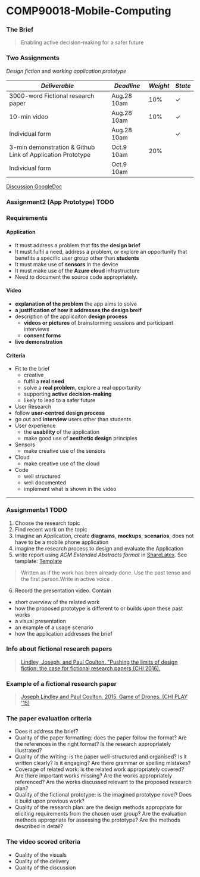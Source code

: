 # COMP90018-Mobile-Computing

### The Brief
> Enabling active decision-making for a safer future

### Two Assignments
_Design fiction_ and _working application prototype_  

_Deliverable_ | _Deadline_ | _Weight_ | _State_
------------- | ---------- | -------- | -------
3000-word Fictional research paper | Aug.28 10am | 10% | ✓
10-min video | Aug.28 10am | 10% | ✓
Individual form | Aug.28 10am |  | ✓
3-min demonstration & Github Link of Application Prototype | Oct.9 10am | 20% |
Individual form | Oct.9 10am |   |

[Discussion GoogleDoc](https://docs.google.com/document/d/1Q6A8wVdk1GwP62G569iRzi2zcAS-wKBqz6xxGaEUlF0/edit#)

### Assignment2 (App Prototype) TODO
### Requirements
#### Application
  * It must address a problem that fits the __design brief__
  * It must fulfil a need, address a problem, or explore an opportunity that benefits a specific user group other than __students__
  * It must make use of __sensors__ in the device
  * It must make use of the __Azure cloud__ infrastructure
  * Need to document the source code appropriately.

#### Video
  * __explanation of the problem__ the app aims to solve
  * __a justification of how it addresses the design breif__
  * description of the applicaiton __design process__
    * __videos or pictures__ of brainstorming sessions and participant interviews
    * __consent forms__
  * __live demonstration__

#### Criteria
  * Fit to the brief
    * creative
    * fulfil a __real need__
    * solve a __real problem__, explore a real opportunity
    * supporting __active decision-making__
    * likely to lead to a safer future
  * User Research
   * follow __user-centred design process__
   * go out and __interview__ users other than students
  * User experience
    * the __usability__ of the application
    * make good use of __aesthetic design__ principles
  * Sensors
    * make creative use of the sensors
  * Cloud
    * make creative use of the cloud
  * Code
    * well structured
    * well documented
    * implement what is shown in the video
---
### Assignments1 TODO
1. Choose the research topic
2. Find recent work on the topic
3. Imagine an Application, create __diagrams__, __mockups__, __scenarios__, does not have to be a mobile phone application
4. imagine the research process to design and evaluate the Application
5. write report using _ACM Extended Abstracts format_ in [ShareLatex](https://www.sharelatex.com/project/597a6e27ca5686f65d5a37f1). See tamplate: [Template](https://www.sharelatex.com/templates/other/chi-extended-abstracts-latex-template)
>  Written as if the work has been already done. Use the past tense and the first person.Write in active voice .

6. Record the presentation video. Contain
  * short overview of the related work
  * how the proposed prototype is different to or builds upon these past works
  * a visual presentation
  * an example of a usage scenario
  * how the application addresses the brief

### Info about fictional research papers
>[Lindley, Joseph, and Paul Coulton. "Pushing the limits of design fiction: the case for fictional research papers (CHI 2016).](http://eprints.lancs.ac.uk/78122/1/Pushing_DF_to_the_limit_rebuttal_edits_version_6_1_16_W97_.pdf)

### Example of a fictional research paper
>[Joseph Lindley and Paul Coulton. 2015. Game of Drones. (CHI PLAY '15)](http://eprints.lancs.ac.uk/75187/1/Game_of_Drones_pre_print.pdf)

### The paper evaluation criteria
  * Does it address the brief?
  * Quality of the paper formatting: does the paper follow the format? Are the references in the right format? Is the research appropriately illustrated?
  * Quality of the writing: is the paper well-structured and organised? Is it written clearly? Is it engaging? Are there grammar or spelling mistakes?
  * Coverage of related work: is the related work appropriately covered? Are there important works missing? Are the works appropriately referenced? Are the works discussed relevant to the proposed research plan?
  * Quality of the fictional prototype: is the imagined prototype novel? Does it build upon previous work?
  * Quality of the research plan: are the design methods appropriate for eliciting requirements from the chosen user group? Are the evaluation methods appropriate for assessing the prototype? Are the methods described in detail?

### The video scored criteria
  * Quality of the visuals
  * Quality of the delivery
  * Quality of the discussion

